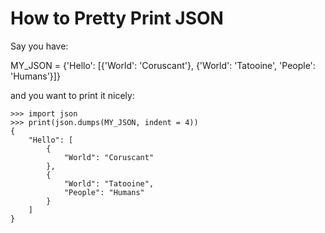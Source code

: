 # How to Pretty Print JSON

Say you have:

MY_JSON = {'Hello': [{'World': 'Coruscant'}, {'World': 'Tatooine', 'People': 'Humans'}]}

and you want to print it nicely:

    >>> import json
    >>> print(json.dumps(MY_JSON, indent = 4))
    {
        "Hello": [
            {
                "World": "Coruscant"
            },
            {
                "World": "Tatooine",
                "People": "Humans"
            }
        ]
    }
